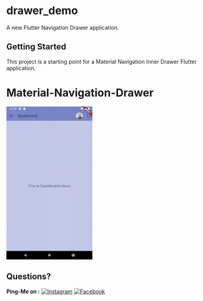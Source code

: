 # drawer_demo

A new Flutter Navigation Drawer application.

## Getting Started

This project is a starting point for a Material Navigation Inner Drawer Flutter application.

# Material-Navigation-Drawer

<img src="https://github.com/afifPathan/Material-Navigation-Inner-Drawer/blob/master/Material_Navigation_Inner_Drawer.gif" height="400" alt="Screenshot"/>

## Questions?
 
 **Ping-Me on :**  [![Instagram](https://img.shields.io/badge/Instagram-AFIF__PATHAN-orange)](https://instagram.com/mr._.pathan?igshid=kovfu06vj177)
[![Facebook](https://img.shields.io/badge/Facbook-AFIF__PATHAN-brightgreen)](https://www.facebook.com/profile.php?id=100010152436933)
